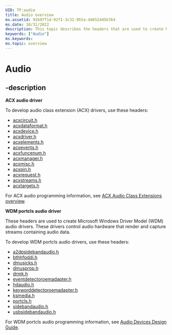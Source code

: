 ```yaml
---
UID: TP:audio
title: Audio overview
ms.assetid: 91b97f1d-92f1-3c32-955a-dd6524d5b764
ms.date: 10/31/2022
description: This topic describes the headers that are used to create Microsoft Windows WDM and ACX audio drivers. These drivers control audio hardware that render and capture streams containing audio data.
keywords: ["Audio"]
ms.keywords: 
ms.topic: overview
---
```


# Audio

## -description

**ACX audio driver**

To develop audio class extension (ACX) drivers, use these headers:

* [acxcircuit.h](../acxcircuit/index.md)
* [acxdataformat.h](../acxdataformat/index.md)
* [acxdevice.h](../acxdevice/index.md)
* [acxdriver.h](../acxdriver/index.md)
* [acxelements.h](../acxelements/index.md)
* [acxevents.h](../acxevents/index.md)
* [acxfuncenum.h](../acxfuncenum/index.md)
* [acxmanager.h](../acxmanager/index.md)
* [acxmisc.h](../acxmisc/index.md)
* [acxpin.h](../acxpin/index.md)
* [acxrequest.h](../acxrequest/index.md)
* [acxstreams.h](../acxstreams/index.md)
* [acxtargets.h](../acxtargets/index.md)

For ACX audio programming information, see  [ACX Audio Class Extensions overview](/windows-hardware/drivers/audio/acx-audio-class-extensions-overview).

**WDM portcls audio driver**

These headers are used to create Microsoft Windows Driver Model (WDM) audio drivers. These drivers control audio hardware that render and capture streams containing audio data.

To develop WDM portcls audio drivers, use these headers:

 * [a2dpsidebandaudio.h](../a2dpsidebandaudio/index.md)
 * [bthhfpddi.h](../bthhfpddi/index.md)
 * [dmusicks.h](../dmusicks/index.md)
 * [dmusprop.h](../dmusprop/index.md)
 * [drmk.h](../drmk/index.md)
 * [eventdetectoroemadapter.h](../eventdetectoroemadapter/index.md)
 * [hdaudio.h](../hdaudio/index.md)
 * [keyworddetectoroemadapter.h](../keyworddetectoroemadapter/index.md)
 * [ksmedia.h](../ksmedia/index.md)
 * [portcls.h](../portcls/index.md)
 * [sidebandaudio.h](../sidebandaudio/index.md)
 * [usbsidebandaudio.h](../usbsidebandaudio/index.md)

For WDM portcls audio programming information, see [Audio Devices Design Guide](/windows-hardware/drivers/audio).

